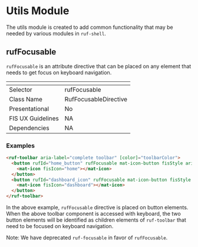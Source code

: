 # Utils Module

The utils module is created to add common functionality that may be needed by various modules in `ruf-shell`.

## rufFocusable
`rufFocusable` is an attribute directive that can be placed on any element that needs to get focus on keyboard navigation.

[]()                 | []()
-------------------- | --------------------
Selector             | rufFocusable
Class Name           | RufFocusableDirective
Presentational       | No
FIS UX Guidelines    | NA
Dependencies         | NA

### Examples
```html
<ruf-toolbar aria-label="complete toolbar" [color]="toolbarColor">
  <button rufId="home_button" rufFocusable mat-icon-button fisStyle aria-label="homeButton">
    <mat-icon fisIcon="home"></mat-icon>
  </button>
  <button rufId="dashboard_icon" rufFocusable mat-icon-button fisStyle aria-label="dashboardButton">
    <mat-icon fisIcon="dashboard"></mat-icon>
  </button>
</ruf-toolbar>  
```
In the above example, `rufFocusable` directive is placed on button elements. 
When the above toolbar component is accessed with keyboard, the two button elements will be identified as children elements of `ruf-toolbar` that need to be focused on keyboard navigation.

Note: We have deprecated `ruf-focusable` in favor of `rufFocusable`. 
